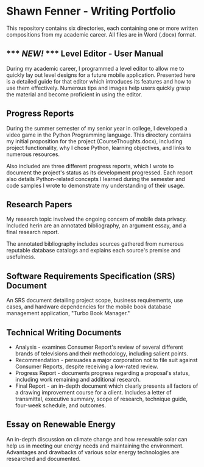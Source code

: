 # Shawn Fenner - Writing Portfolio

This repository contains six directories, each containing one or more written compositions from my academic career. All files are in Word (.docx) format.

## *** *NEW!* *** Level Editor - User Manual
During my academic career, I programmed a level editor to allow me to quickly lay out level designs for a future mobile application. Presented here is a detailed guide for that editor which introduces its features and how to use them effectively. Numerous tips and images help users quickly grasp the material and become proficient in using the editor. 

## Progress Reports
During the summer semester of my senior year in college, I developed a video game in the Python Programming language. This directory contains my initial proposition for the project (CourseThoughts.docx), including project functionality, why I chose Python, learning objectives, and links to numerous resources.

Also included are three different progress reports, which I wrote to document the project's status as its development progressed. Each report also details Python-related concepts I learned during the semester and code samples I wrote to demonstrate my understanding of their usage.

## Research Papers
My research topic involved the ongoing concern of mobile data privacy. Included herin are an annotated bibliography, an argument essay, and a final research report.

The annotated bibliography includes sources gathered from numerous reputable database catalogs and explains each source's premise and usefulness.

## Software Requirements Specification (SRS) Document
An SRS document detailing project scope, business requirements, use cases, and hardware dependencies for the mobile book database management application, "Turbo Book Manager."

## Technical Writing Documents
* Analysis - examines Consumer Report's review of several different brands of televisions and their methodology, including salient points.
* Recommendation - persuades a major corporation not to file suit against Consumer Reports, despite receiving a low-rated review.
* Progress Report - documents progress regarding a proposal's status, including work remaining and additional research.
* Final Report - an in-depth document which clearly presents all factors of a drawing improvement course for a client. Includes a letter of transmittal, executive summary, scope of research, technique guide, four-week schedule, and outcomes.

## Essay on Renewable Energy
An in-depth discussion on climate change and how renewable solar can help us in meeting our energy needs and maintaining the environment. Advantages and drawbacks of various solar energy technologies are researched and documented.
